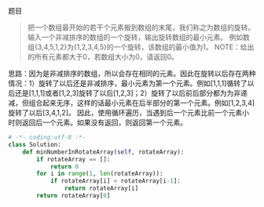 题目
>把一个数组最开始的若干个元素搬到数组的末尾，我们称之为数组的旋转。 输入一个非减排序的数组的一个旋转，输出旋转数组的最小元素。 例如数组{3,4,5,1,2}为{1,2,3,4,5}的一个旋转，该数组的最小值为1。 NOTE：给出的所有元素都大于0，若数组大小为0，请返回0。

思路：因为是非减排序的数组，所以会存在相同的元素。因此在旋转以后存在两种情况：1）旋转了以后还是非减排序，最小元素为第一个元素。例如[1,1,1]循转了以后还是[1,1,1]或者[1,2,3]旋转了以后[1,2,3]；2）旋转了以后前后部分都为为非递减，但组合起来无序，这样的话最小元素在后半部分的第一个元素。例如[1,2,3,4]旋转了以后[3,4,1,2]。
因此，使用循环遍历，当遇到后一个元素比前一个元素小时则返回后一个元素。如果没有返回，则返回第一个元素。

```python
# -*- coding:utf-8 -*-
class Solution:
    def minNumberInRotateArray(self, rotateArray):
        if rotateArray == []:
            return 0
        for i in range(1, len(rotateArray)):
            if rotateArray[i] < rotateArray[i-1]:
                return rotateArray[i]
        return rotateArray[0]
```